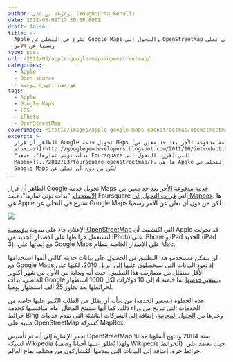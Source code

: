 ```yaml
---
author: يوغرطة بن علي (Youghourta Benali)
date: 2012-03-09T17:30:38.000Z
draft: false
title: >-
  Apple تشرع في التخلي عن Google Maps والتحول إلى OpenStreetMap من دون أن تعلن
  رسميا عن الأمر
type: post
url: /2012/03/apple-google-maps-openstreetmap/
categories:
  - Apple
  - Open source
  - هواتف/ أجهزة لوحية
tags:
  - Apple
  - Google Maps
  - iOS
  - iPhoto
  - OpenStreetMap
coverImage: /static/images/apple-google-maps-openstreetmap/openstreetmap.png
excerpt: >-
  الظاهر أن قرار Google تحويل خدمة Maps [خدمة مدفوعة الأجر بعد حد معين من
  الاستخدام](http://googlegeodevelopers.blogspot.com/2011/10/introduction-of-usage-limits-to-maps.html)
  "بدأت تؤتي ثمارها"، فبعد Foursquare التي [قررت التحول إلى
  Mapbox](../2012/03/foursquare-openstreetmap/)، ها هي Apple تشرع في التخلي عن
  Google Maps لكن من دون أن تعلن عن
---
```

الظاهر أن قرار Google تحويل خدمة Maps [خدمة مدفوعة الأجر بعد حد معين من الاستخدام](http://googlegeodevelopers.blogspot.com/2011/10/introduction-of-usage-limits-to-maps.html) "بدأت تؤتي ثمارها"، فبعد Foursquare التي [قررت التحول إلى Mapbox](../2012/03/foursquare-openstreetmap/)، ها هي Apple تشرع في التخلي عن Google Maps لكن من دون أن تعلن عن الأمر رسميا.

![](/static/images/apple-google-maps-openstreetmap/openstreetmap.png)

الإعلان جاء على مدونة [مؤسسة OpenStreetMap](http://blog.osmfoundation.org/2012/03/08/welcome-apple/) التي اكتشفت أن Apple قد تحولت لتستعمل خرائطها على الإصدار الجديد من iPhoto على iPhone و iPad الجديد (iPad 3)، مع إبقائها على Google Maps على الإصدار الخاصة بنظام Mac.

لن يتمكن مستخدمو هذا التطبيق من الحصول على بيانات حديثة كالتي ألفوا استخدامها مع Google Maps إذ تعود البيانات التي سيحصلون عليها إلى أبريل 2010، لكنها على الأقل ستقلل من مصاريف هذا التطبيق، حيث أنه وبداية من الأول من شهر أكتوبر الماضي، بدأت Google [بتسعير خدمتها](http://code.google.com/intl/en-US/apis/maps/faq.html#tos_pricing) بما قيمته 4 إلى 10 دولارات لكل 1000 استظهار لخرائطها بعد تجاوز 25 ألف استظهار يوميا.

هذه الخطوة (تسعير الخدمة) من شأنه أن يقلل من الطلب الكبير عليها خاصة من الخدمات التي تتربح من وراء ذلك، كما أنها ستفتح المجال أمام منافسيها كخدمة خرائط Bing وغيرها من [الحلول المجانية](http://www.fubra.com/blog/2011/11/24/google-maps-free-alternatives/)، إضافة إلى الشركات الناشئة التي تقدم خدمات مبنية على OpenStreetMap كشركة MapBox.

تجدر الإشارة إلى أنه تم تأسيس OpenStreetMap سنة 2004 وتنتهج أسلوبا مماثلا لشبكة Wikipedia (ولهذا يُطلق عليها أحيانا وصف Wikipedia الخرائط)  حيث تعتمد على خرائط حرة، إضافة إلى البيانات التي يقدمها المُشاركون من مختلف بقاع العالم.
